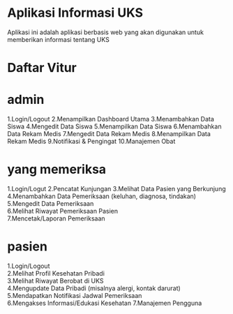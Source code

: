 # Aplikasi Informasi UKS
Aplikasi ini adalah aplikasi berbasis web yang akan digunakan untuk memberikan informasi tentang UKS

# Daftar Vitur
# admin
1.Login/Logout
2.Menampilkan Dashboard Utama
3.Menambahkan Data Siswa
4.Mengedit Data Siswa
5.Menampilkan Data Siswa
6.Menambahkan Data Rekam Medis
7.Mengedit Data Rekam Medis
8.Menampilkan Data Rekam Medis
9.Notifikasi & Pengingat
10.Manajemen Obat

# yang memeriksa
1.Login/Logut
2.Pencatat Kunjungan
3.Melihat Data Pasien yang Berkunjung 
4.Menambahkan Data Pemeriksaan (keluhan, diagnosa, tindakan) 
5.Mengedit Data Pemeriksaan  
6.Melihat Riwayat Pemeriksaan Pasien  
7.Mencetak/Laporan Pemeriksaan  


# pasien
1.Login/Logout  
2.Melihat Profil Kesehatan Pribadi  
3.Melihat Riwayat Berobat di UKS  
4.Mengupdate Data Pribadi (misalnya alergi, kontak darurat)  
5.Mendapatkan Notifikasi Jadwal Pemeriksaan  
6.Mengakses Informasi/Edukasi Kesehatan
7.Manajemen Pengguna



